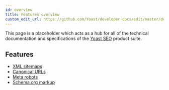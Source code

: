 ```yaml
---
id: overview
title: Features overview
custom_edit_url: https://github.com/Yoast/developer-docs/edit/master/docs/features/overview.md
---
```


This page is a placeholder which acts as a hub for all of the technical documentation and specifications of the [Yoast SEO](https://yoast.com/wordpress/plugins/seo/) product suite.
## Features
* [XML sitemaps](xml-sitemaps/overview.md) 
* [Canonical URLs](canonical-urls/overview.md) 
* [Meta robots](meta-robots/overview.md) 
* [Schema.org markup](schema/overview.md) 
